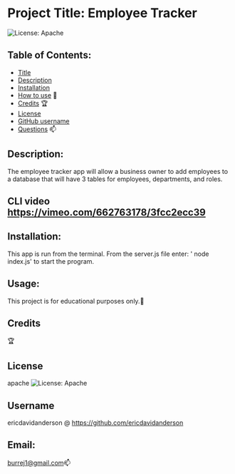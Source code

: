 
# Project Title: Employee Tracker

 ![License: Apache](https://img.shields.io/badge/license-Apache-blue)

## Table of Contents:
- [Title](#title) 
- [Description](#description)
- [Installation](#install)
- [How to use](#usage)    :compass: 
- [Credits](#credits)  :trophy:
- [License](#license)
- [GitHub username](#username)
- [Questions](#email)    :mailbox: 

## Description: 
The employee tracker app will allow a business owner to add employees to a database that will have 3 tables for employees, departments, and roles.   

## CLI video  https://vimeo.com/662763178/3fcc2ecc39

## Installation:
This app is run from the terminal.  From the server.js file enter: ' node index.js' to start the program.

## Usage:
 This project is for educational purposes only.:compass:

## Credits
:trophy:

## License
apache ![License: Apache](https://img.shields.io/badge/license-Apache-blue)

## Username
ericdavidanderson @ https://github.com/ericdavidanderson

## Email: 
burrej1@gmail.com:mailbox:
 


